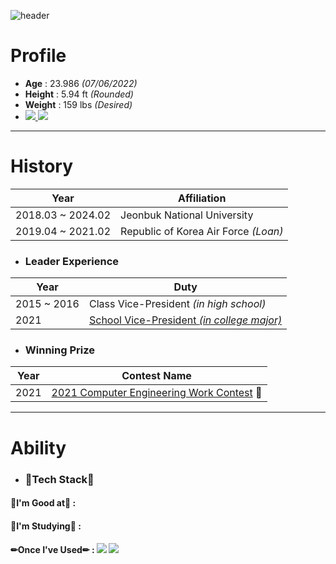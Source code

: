 ![header](https://capsule-render.vercel.app/api?type=waving&color=0:ed9d0b,100:f94001&height=180&section=header&text=Jumin%20Cho&fontSize=48&animation=fadeIn&fontAlignY=36&fontColor=ffffff)

# Profile
- **Age** : 23.986 *(07/06/2022)*
- **Height** : 5.94 ft *(Rounded)*
- **Weight** : 159 lbs *(Desired)*
- <a href="https://instagram.com/jumin_cho?igshid=YmMyMTA2M2Y="><img src="https://img.shields.io/badge/Instagram-E4405F?style=flat-square&logo=Instagram&logoColor=white"/> </a><a href="https://hits.seeyoufarm.com"><img src="https://hits.seeyoufarm.com/api/count/incr/badge.svg?url=https%3A%2F%2Fgithub.com%2Fjumincho&count_bg=%2379C83D&title_bg=%23555555&icon=github.svg&icon_color=%23E7E7E7&title=GitHub&edge_flat=false"/></a>
---
# History
|Year|Affiliation|
|--|--|
|2018.03 ~ 2024.02|Jeonbuk National University|
|2019.04 ~ 2021.02|Republic of Korea Air Force *(Loan)*|
- ### Leader Experience
|Year|Duty|
|--|--|
|2015 ~ 2016|Class Vice-President *(in high school)*|
|2021|[School Vice-President *(in college major)*](https://instagram.com/jbnucse?igshid=YmMyMTA2M2Y=)|
- ### Winning Prize
|Year|Contest Name|
|--|--|
|2021|[2021 Computer Engineering Work Contest](https://cse.jbnu.ac.kr/cse/3585/subview.do?enc=Zm5jdDF8QEB8JTJGYmJzJTJGY3NlJTJGNTM3JTJGMjU0MjgyJTJGYXJ0Y2xWaWV3LmRvJTNG) 🥈|
---
# Ability
- ### 🔨Tech Stack🔨
#### **💪I'm Good at💪** : 
#### **🐣I'm Studying🐥** : 
#### **✏Once I've Used✏** : <img src="https://img.shields.io/badge/R-276DC3?style=flat-square&logo=r&logoColor=white"/> <img src="https://img.shields.io/badge/Python-3776AB?style=flat-square&logo=python&logoColor=white"/>

<!--
**jumincho/jumincho** is a ✨ _special_ ✨ repository because its `README.md` (this file) appears on your GitHub profile.

Here are some ideas to get you started:

- 🔭 I’m currently working on ...
- 🌱 I’m currently learning ...
- 👯 I’m looking to collaborate on ...
- 🤔 I’m looking for help with ...
- 💬 Ask me about ...
- 📫 How to reach me: ...
- 😄 Pronouns: ...
- ⚡ Fun fact: ...
-->

